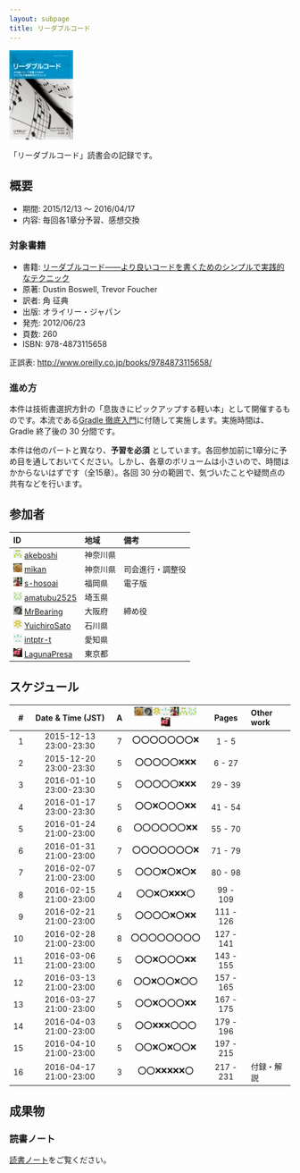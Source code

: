 ```yaml
---
layout: subpage
title: リーダブルコード
---
```


[![リーダブルコード](/images/cover-readablecode.jpg)](http://www.amazon.co.jp/dp/4873115655/)

「リーダブルコード」読書会の記録です。

## 概要

* 期間: 2015/12/13 ～ 2016/04/17
* 内容: 毎回各1章分予習、感想交換

### 対象書籍

* 書籍: [リーダブルコード――より良いコードを書くためのシンプルで実践的なテクニック](http://www.oreilly.co.jp/books/9784873115658/)
* 原著: Dustin Boswell, Trevor Foucher
* 訳者: 角 征典
* 出版: オライリー・ジャパン
* 発売: 2012/06/23
* 頁数: 260
* ISBN: 978-4873115658

正誤表: http://www.oreilly.co.jp/books/9784873115658/

### 進め方

本件は技術書選択方針の「息抜きにピックアップする軽い本」として開催するものです。本流である[Gradle 徹底入門](../3-gradle)に付随して実施します。実施時間は、Gradle 終了後の 30 分間です。

本件は他のパートと異なり、**予習を必須** としています。各回参加前に1章分に予め目を通しておいてください。しかし、各章のボリュームは小さいので、時間はかからないはずです（全15章）。各回 30 分の範囲で、気づいたことや疑問点の共有などを行います。

## 参加者

| ID                                              | 地域     | 備考             |
|:------------------------------------------------|:---------|:-----------------|
| ![](/images/users/akeboshi_16.png) [akeboshi](https://github.com/akeboshi)         | 神奈川県 |                  |
| ![](/images/users/mikan_16.png) [mikan](https://github.com/mikan)               | 神奈川県 | 司会進行・調整役 |
| ![](/images/users/s-hosoai_16.png) [s-hosoai](https://github.com/s-hosoai)         | 福岡県   | 電子版           |
| ![](/images/users/amatubu2525_16.png) [amatubu2525](https://github.com/amatubu2525)   | 埼玉県   |                  |
| ![](/images/users/MrBearing_16.png) [MrBearing](https://github.com/MrBearing)       | 大阪府   | 締め役           |
| ![](/images/users/YuichiroSato_16.png) [YuichiroSato](https://github.com/YuichiroSato) | 石川県   |                  |
| ![](/images/users/intptr-t_16.png) [intptr-t](https://github.com/intptr-t)         | 愛知県   | 　               |
| ![](/images/users/LagunaPresa_16.png) [LagunaPresa](https://github.com/LagunaPresa)   | 東京都   | 　               |

## スケジュール

| # | Date & Time (JST) | A | ![](/images/users/mikan_16.png)![](/images/users/MrBearing_16.png)![](/images/users/YuichiroSato_16.png)![](/images/users/intptr-t_16.png)![](/images/users/s-hosoai_16.png)![](/images/users/akeboshi_16.png)![](/images/users/amatubu2525_16.png)![](/images/users/LagunaPresa_16.png) | Pages | Other work |
|---:|:----------------------:|:-:|:------------------------:|:---------:|:-----------------------|
|  1 | 2015-12-13 23:00-23:30 | 7 | :o::o::o::o::o::o::o::x: |   1 -   5 |                        |
|  2 | 2015-12-20 23:00-23:30 | 5 | :o::o::o::o::o::x::x::x: |   6 -  27 |                        |
|  3 | 2016-01-10 23:00-23:30 | 5 | :o::o::o::o::o::x::x::x: |  29 -  39 |                        |
|  4 | 2016-01-17 23:00-23:30 | 5 | :o::o::x::o::o::o::x::x: |  41 -  54 |                        |
|  5 | 2016-01-24 21:00-23:00 | 6 | :o::o::o::o::o::o::x::x: |  55 -  70 |                        |
|  6 | 2016-01-31 21:00-23:00 | 7 | :o::o::o::o::o::o::o::x: |  71 -  79 |                        |
|  7 | 2016-02-07 21:00-23:00 | 5 | :o::o::o::x::o::x::o::x: |  80 -  98 |                        |
|  8 | 2016-02-15 21:00-23:00 | 4 | :o::o::x::o::x::x::x::o: |  99 - 109 |                        |
|  9 | 2016-02-21 21:00-23:00 | 5 | :o::o::o::o::x::o::x::x: | 111 - 126 |                        |
| 10 | 2016-02-28 21:00-23:00 | 8 | :o::o::o::o::o::o::o::o: | 127 - 141 |                        |
| 11 | 2016-03-06 21:00-23:00 | 5 | :o::o::x::o::o::o::x::x: | 143 - 155 |                        |
| 12 | 2016-03-13 21:00-23:00 | 6 | :o::o::x::o::o::x::o::o: | 157 - 165 |                        |
| 13 | 2016-03-27 21:00-23:00 | 5 | :o::o::x::o::o::o::x::x: | 167 - 175 |                        |
| 14 | 2016-04-03 21:00-23:00 | 5 | :o::o::x::x::x::o::o::o: | 179 - 196 |                        |
| 15 | 2016-04-10 21:00-23:00 | 5 | :o::o::x::o::x::o::o::x: | 197 - 215 |                        |
| 16 | 2016-04-17 21:00-23:00 | 3 | :o::o::x::x::x::x::x::o: | 217 - 231 | 付録・解説             |

## 成果物

### 読書ノート

[読書ノート](/note/4-readablecode)をご覧ください。
